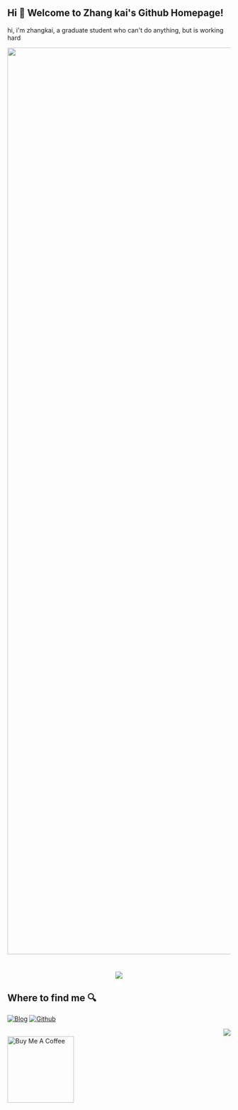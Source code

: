 ## Hi 🎉 Welcome to Zhang kai's Github Homepage!
hi, i'm zhangkai, a graduate student who can't do anything, but is working hard
<div align="center"><img src="https://cdn.jsdelivr.net/gh/yang-tian-hub/yang-tian-hub/assets/github-contribution-grid-snake.svg" width="2048" /></div>
<h1 align="center"> <a href="https://blog.ytadx.cn/"> <img src="https://readme-typing-svg.herokuapp.com/?lines=时刻保持客气!&center=true&size=27"> </a> </h1>



## Where to find me 🔍 

<p><a href="[https://blog.ytadx.cn](https://blog.csdn.net/m0_47005029?spm=1018.2226.3001.5343)" target="_blank"><img alt="Blog" src="https://img.shields.io/badge/Blog-%23FF4088.svg?&style=for-the-badge&logo=hugo&logoColor=white" /></a> <a href="https://github.com/zhang-kai-123" target="_blank"><img alt="Github" src="https://img.shields.io/badge/GitHub-%2312100E.svg?&style=for-the-badge&logo=Github&logoColor=white" /></a> 
</p>



<a href="https://github.com/bubbliiiing">
<img align="right" src="https://github-readme-stats.vercel.app/api?username=bubbliiiing&theme=dracula&show_icons=true&icon_color=CE1D2D&text_color=718096&bg_color=ffffff&hide_title=true">
</a>



<br />
<a href="https://www.buymeacoffee.com/abhisheknaiidu" target="_blank"><img src="https://cdn.buymeacoffee.com/buttons/v2/default-red.png" alt="Buy Me A Coffee" width="150" ></a>
